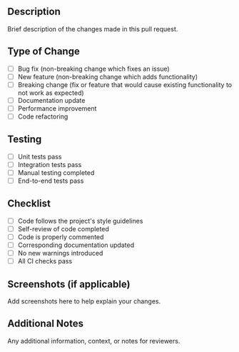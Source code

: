 ## Description

Brief description of the changes made in this pull request.

## Type of Change

- [ ] Bug fix (non-breaking change which fixes an issue)
- [ ] New feature (non-breaking change which adds functionality)
- [ ] Breaking change (fix or feature that would cause existing functionality to not work as expected)
- [ ] Documentation update
- [ ] Performance improvement
- [ ] Code refactoring

## Testing

- [ ] Unit tests pass
- [ ] Integration tests pass
- [ ] Manual testing completed
- [ ] End-to-end tests pass

## Checklist

- [ ] Code follows the project's style guidelines
- [ ] Self-review of code completed
- [ ] Code is properly commented
- [ ] Corresponding documentation updated
- [ ] No new warnings introduced
- [ ] All CI checks pass

## Screenshots (if applicable)

Add screenshots here to help explain your changes.

## Additional Notes

Any additional information, context, or notes for reviewers.